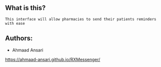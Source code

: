 ## What is this?
    This interface will allow pharmacies to send their patients reminders with ease

## Authors: 
- Ahmaad Ansari

https://ahmaad-ansari.github.io/RXMessenger/
